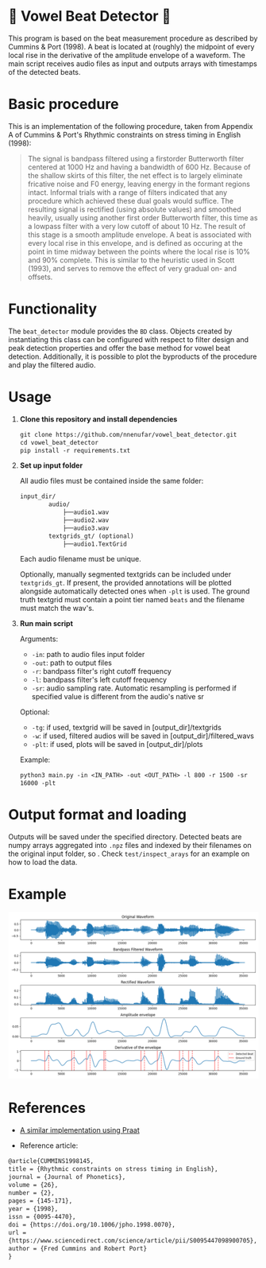 #  🥁 Vowel Beat Detector 🥁
This program is based on the beat measurement procedure as described by Cummins &amp; Port (1998). A beat is located at (roughly) the midpoint of every local rise in the derivative of the amplitude envelope of a waveform. The main script receives audio files as input and outputs arrays with timestamps of the detected beats.

# Basic procedure
This is an implementation of the following procedure, taken from Appendix A of Cummins & Port's Rhythmic constraints on stress timing in English (1998):

> The signal is bandpass filtered using a firstorder Butterworth filter centered at 1000 Hz and having a bandwidth of 600 Hz. Because of the shallow skirts of this filter, the net effect is to largely eliminate fricative noise and F0 energy, leaving energy in the formant regions intact. Informal trials with a range  of filters indicated that any procedure which achieved these dual goals would suffice. The resulting signal is rectified (using absolute values) and smoothed heavily, usually using another first order Butterworth filter, this time as a lowpass filter with a very low cutoff of about 10 Hz. The result of this stage is a smooth amplitude envelope. A beat is associated with every local rise in this envelope, and is defined as occuring at the point in time midway between the points where the local rise is 10% and 90% complete. This is similar to the heuristic used in Scott (1993), and serves to remove the effect of very gradual on- and offsets.

# Functionality
The `beat_detector` module provides the `BD` class. Objects created by instantiating this class can be configured with respect to filter design and peak detection properties and offer the base method for vowel beat detection. Additionally, it is possible to plot the byproducts of the procedure and play the filtered audio.

# Usage
1. **Clone this repository and install dependencies**
    ```
    git clone https://github.com/nnenufar/vowel_beat_detector.git
    cd vowel_beat_detector
    pip install -r requirements.txt
    ```
2. **Set up input folder**

    All audio files must be contained inside the same folder:
    ```
    input_dir/
            audio/
                ├──audio1.wav
                ├──audio2.wav
                ├──audio3.wav
            textgrids_gt/ (optional)
                ├──audio1.TextGrid
    ```

    Each audio filename must be unique.
    
    Optionally, manually segmented textgrids can be included under `textgrids_gt`. If present, the provided annotations will be plotted alongside automatically detected ones when `-plt` is used. The ground truth textgrid must contain a point tier named `beats` and the filename must match the wav's.
    
3. **Run main script**

    Arguments:
    * `-in`: path to audio files input folder
    * `-out`: path to output files
    * `-r`: bandpass filter's right cutoff frequency
    * `-l`: bandpass filter's left cutoff frequency
    * `-sr`: audio sampling rate. Automatic resampling is performed if specified value is different from the audio's native sr
    
    Optional:
    * `-tg`: if used, textgrid will be saved in [output_dir]/textgrids
    * `-w`: if used, filtered audios will be saved in [output_dir]/filtered_wavs
    * `-plt`: if used, plots will be saved in [output_dir]/plots

    Example:
    
    ```
    python3 main.py -in <IN_PATH> -out <OUT_PATH> -l 800 -r 1500 -sr 16000 -plt
    ```

# Output format and loading
Outputs will be saved under the specified directory. Detected beats are numpy arrays aggregated into `.npz` files and indexed by their filenames on the original input folder, so . Check `test/inspect_arays` for an example on how to load the data.    

# Example
![Image](images/example.png)

# References
* [A similar implementation using Praat](https://github.com/pabarbosa/prosody-scripts/tree/master/BeatExtractor)  

* Reference article:

```
@article{CUMMINS1998145,
title = {Rhythmic constraints on stress timing in English},
journal = {Journal of Phonetics},
volume = {26},
number = {2},
pages = {145-171},
year = {1998},
issn = {0095-4470},
doi = {https://doi.org/10.1006/jpho.1998.0070},
url = {https://www.sciencedirect.com/science/article/pii/S0095447098900705},
author = {Fred Cummins and Robert Port}
}
```

